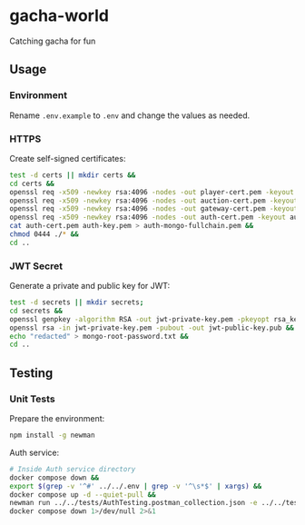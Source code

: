 # gacha-world

Catching gacha for fun

## Usage

### Environment

Rename `.env.example` to `.env` and change the values as needed.

### HTTPS

Create self-signed certificates:

```bash
test -d certs || mkdir certs &&
cd certs &&
openssl req -x509 -newkey rsa:4096 -nodes -out player-cert.pem -keyout player-key.pem -days 365 -subj "/" &&
openssl req -x509 -newkey rsa:4096 -nodes -out auction-cert.pem -keyout auction-key.pem -days 365 -subj "/" &&
openssl req -x509 -newkey rsa:4096 -nodes -out gateway-cert.pem -keyout gateway-key.pem -days 365 -subj "/" &&
openssl req -x509 -newkey rsa:4096 -nodes -out auth-cert.pem -keyout auth-key.pem -days 365 -subj "/" &&
cat auth-cert.pem auth-key.pem > auth-mongo-fullchain.pem &&
chmod 0444 ./* &&
cd ..
```

### JWT Secret

Generate a private and public key for JWT:

```bash
test -d secrets || mkdir secrets;
cd secrets &&
openssl genpkey -algorithm RSA -out jwt-private-key.pem -pkeyopt rsa_keygen_bits:2048 &&
openssl rsa -in jwt-private-key.pem -pubout -out jwt-public-key.pub &&
echo "redacted" > mongo-root-password.txt &&
cd ..
```

## Testing

### Unit Tests

Prepare the environment:

```bash
npm install -g newman
```

Auth service:

```bash
# Inside Auth service directory
docker compose down &&
export $(grep -v '^#' ../../.env | grep -v '^\s*$' | xargs) &&
docker compose up -d --quiet-pull &&
newman run ../../tests/AuthTesting.postman_collection.json -e ../../tests/environment.postman_globals.json --insecure &&
docker compose down 1>/dev/null 2>&1
```
